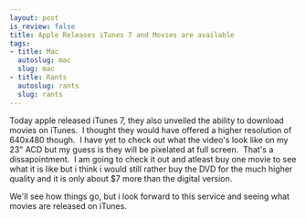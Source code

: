 ```yaml
--- 
layout: post
is_review: false
title: Apple Releases iTunes 7 and Movies are available
tags: 
- title: Mac
  autoslug: mac
  slug: mac
- title: Rants
  autoslug: rants
  slug: rants
---
```


Today apple released iTunes 7, they also unveiled the ability to download movies on iTunes.  I thought they would have offered a higher resolution of 640x480 though.  I have yet to check out what the video's look like on my 23" ACD but my guess is they will be pixelated at full screen.  That's a dissapointment.  I am going to check it out and atleast buy one movie to see what it is like but i think i would still rather buy the DVD for the much higher quality and it is only about $7 more than the digital version.

We'll see how things go, but i look forward to this service and seeing what movies are released on iTunes. 
